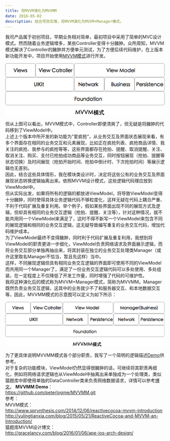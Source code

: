 ```yaml
---
title: 将MVVM演化为MVVMM
date: 2016-05-02
description: 结合项目实情，将MVVM演化为MVVM+Manager模式。
---
```


我司产品属于初创项目，早期业务相对简单，最初项目中采用了简单的MVC设计模式。然而随着业务逻辑增多，某些Controller变得十分臃肿。众所周知，MVVM模式解决了Controller的臃肿并方便单元测试，为了方便后续代码维护，在上版本新功能开发中，项目开始使用[MVVM模式](http://www.sprynthesis.com/2014/12/06/reactivecocoa-mvvm-introduction)进行开发。   

![](https://raw.githubusercontent.com/hncoder/hncoder.github.io/master/assets/images/MVVM.png) 

但从上图可以看出，MVVM模式中，Controller即便清爽了，但无疑是将臃肿的代码移到了ViewModel中。  
上述上个版本中所开发的新功能为“爱疯抢”，从业务交互及界面状态展现来看，有多个界面存在相同的业务交互和元素展现，比如正在疯抢列表、疯抢商品详情、我关注的疯抢、我参与的疯抢等等，这些界面都存在抢拍、提醒、取消提醒、关注、取消关注、购买、支付已抢拍成功商品等业务交互，同时按钮展现（抢拍、提醒等状态切换）及时间展现（抢拍开始时间、抢拍中倒计时、下次抢拍时间）等展示逻辑也无差别。  
因此，结合这些具体情形，我在模块类设计时，决定将这些公有的业务交互及界面展现状态转换逻辑抽离出来。依照MVVM设计模式，这些逻辑代码理应放到ViewModel中。  
但从实际出发，如果将所有的逻辑的都放进ViewModel，将导致ViewModel变得十分臃肿，同时使得具体业务逻辑代码不够粒度化，这样无疑在代码上耦合严重、不利于代码扩展及重复利用。举个例子，假如某些界面出现不同的展现方式及逻辑，但却具有相同的业务交互逻辑（抢拍、提醒、关注等），针对这种情况，就不能共用同一个ViewModel来满足了，这时不得不新写一个ViewModel来包含不同的展现逻辑和相同的业务交互逻辑，这无疑导致编写重复的业务交互代码，增加代码维护成本。  
​为了ViewModel最终不变得臃肿，同时利于代码扩展及重复利用，我想到将ViewModel的职责更进一步细化，ViewModel负责网络请求及界面展示逻辑，而将业务交互部分单独再抽出来，将其封装在独立的业务交互处理类Manager（或许这里取名Manager不恰当，暂且先这样）当中。  
​这样，不同展现逻辑但具有相同业务交互逻辑的界面即可使用不同的ViewModel而共用同一个Manager了，满足了一份业务交互逻辑代码可以多处使用、多处组装，在一定程度上不仅降低了开发工作量，同时增强了代码的可维护性。    
我将这种演化后的模式称为MVVM+Manager模式，简称为MVVMM。Manager既然负责业务交互逻辑，这其中的业务就少不了和服务器交互、和本地数据交互等，因此，MVVMM模式的示意图可以定义为如下所示：  

![](https://raw.githubusercontent.com/hncoder/hncoder.github.io/master/assets/images/MVVMM.png) 

为了更具体说明MVVMM模式各个部分职责，我写了一个简明的逻辑描述[Demo](https://github.com/hncoder/MVVMM.git)供参考。  
对于复杂的功能模块，ViewModel仍然显得很臃肿的话，可继续将其职责再细化，例如将网络请求逻辑也从ViewModel中抽离出来单独成为一个处理类，类似猿题库中即使用单独的DataController类来负责网络数据请求，详情可以参考[博文](http://gracelancy.com/blog/2016/01/06/ape-ios-arch-design/)。 
**MVVMM Demo**：  
https://github.com/peterlogme/MVVMM.git  
参考：  
MVVM模式：  
http://www.sprynthesis.com/2014/12/06/reactivecocoa-mvvm-introduction  
http://yulingtianxia.com/blog/2015/05/21/ReactiveCocoa-and-MVVM-an-Introduction/  
猿题库MVVM设计博文：  
http://gracelancy.com/blog/2016/01/06/ape-ios-arch-design/  
